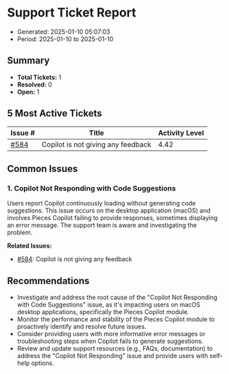 # Support Ticket Report
- Generated: 2025-01-10 05:07:03
- Period: 2025-01-10 to 2025-01-10

## Summary
- **Total Tickets:** 1
- **Resolved:** 0
- **Open:** 1

## 5 Most Active Tickets
| Issue # | Title | Activity Level |
|---------|-------|----------------|
| [#584](https://github.com/pieces-app/support/issues/584) | Copilot is not giving any feedback | 4.42 |

## Common Issues
### 1. Copilot Not Responding with Code Suggestions
Users report Copilot continuously loading without generating code suggestions. This issue occurs on the desktop application (macOS) and involves Pieces Copilot failing to provide responses, sometimes displaying an error message. The support team is aware and investigating the problem.

**Related Issues:**
- [#584](https://github.com/pieces-app/support/issues/584): Copilot is not giving any feedback


## Recommendations
- Investigate and address the root cause of the "Copilot Not Responding with Code Suggestions" issue, as it's impacting users on macOS desktop applications, specifically the Pieces Copilot module.
- Monitor the performance and stability of the Pieces Copilot module to proactively identify and resolve future issues.
- Consider providing users with more informative error messages or troubleshooting steps when Copilot fails to generate suggestions.
- Review and update support resources (e.g., FAQs, documentation) to address the "Copilot Not Responding" issue and provide users with self-help options.
